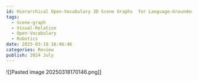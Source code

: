 ```yaml
---
id: Hierarchical Open-Vocabulary 3D Scene Graphs  for Language-Grounded Robot Navigation
tags:
  - Scene-graph
  - Visual-Relation
  - Open-Vocabulary
  - Robotics
date: 2025-03-18 16:46:46
categories: Review
publish: 2024 July
---
```

![[Pasted image 20250318170146.png]]